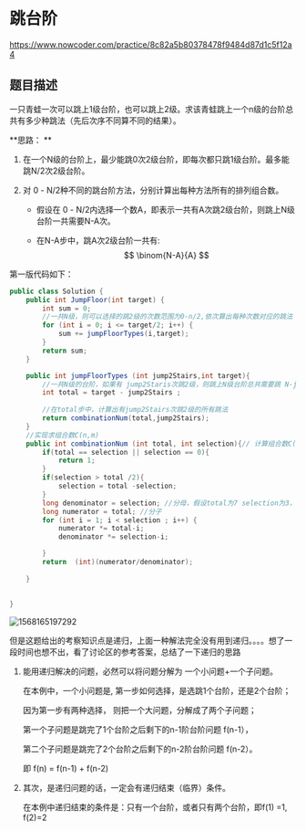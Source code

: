 # 跳台阶

https://www.nowcoder.com/practice/8c82a5b80378478f9484d87d1c5f12a4

## 题目描述

一只青蛙一次可以跳上1级台阶，也可以跳上2级。求该青蛙跳上一个n级的台阶总共有多少种跳法（先后次序不同算不同的结果）。

**思路： **

1. 在一个N级的台阶上，最少能跳0次2级台阶，即每次都只跳1级台阶。最多能跳N/2次2级台阶。

2. 对 0 - N/2种不同的跳台阶方法，分别计算出每种方法所有的排列组合数。

   * 假设在 0 - N/2内选择一个数A，即表示一共有A次跳2级台阶，则跳上N级台阶一共需要N-A次。

   * 在N-A步中，跳A次2级台阶一共有:
     $$
     \binom{N-A}{A}
     $$
     

第一版代码如下：

```java
public class Solution {
    public int JumpFloor(int target) {
        int sum = 0;
        //一共N级，则可以选择的跳2级的次数范围为0-n/2,依次算出每种次数对应的跳法
        for (int i = 0; i <= target/2; i++) {
            sum += jumpFloorTypes(i,target);
        }
        return sum;
    }

    public int jumpFloorTypes (int jump2Stairs,int target){
        //一共N级的台阶，如果有 jump2Staris次跳2级，则跳上N级台阶总共需要跳 N-jump2Staris步
        int total = target - jump2Stairs ;
        
        //在total步中，计算出有jump2Stairs次跳2级的所有跳法
        return combinationNum(total,jump2Stairs);
    }
    //实现求组合数C(n,m)
    public int combinationNum (int total, int selection){// 计算组合数C(n,m) 
        if(total == selection || selection == 0){
            return 1;
        }
        if(selection > total /2){
            selection = total -selection;
        }
        long denominator = selection; //分母，假设total为7 selection为3，则分母为 7*6*5 分子为3*2*1
        long numerator = total; //分子
        for (int i = 1; i < selection ; i++) {
            numerator *= total-i;
            denominator *= selection-i;

        }
        return  (int)(numerator/denominator);
        
    } 
        
    
}
```

![1568165197292](C:\Users\xjw\AppData\Roaming\Typora\typora-user-images\1568165197292.png)

但是这题给出的考察知识点是递归，上面一种解法完全没有用到递归。。。。想了一段时间也想不出，看了讨论区的参考答案，总结了一下递归的思路



1. 能用递归解决的问题，必然可以将问题分解为  一个小问题+一个子问题。

   在本例中，一个小问题是, 第一步如何选择，是选跳1个台阶，还是2个台阶；

   因为第一步有两种选择， 则把一个大问题，分解成了两个子问题；

   第一个子问题是跳完了1个台阶之后剩下的n-1阶台阶问题 f(n-1），

   第二个子问题是跳完了2个台阶之后剩下的n-2阶台阶问题 f(n-2）。

   即 f(n) = f(n-1) + f(n-2)

2. 其次，是递归问题的话，一定会有递归结束（临界）条件。

   在本例中递归结束的条件是：只有一个台阶，或者只有两个台阶，即f(1) =1, f(2)=2

   

